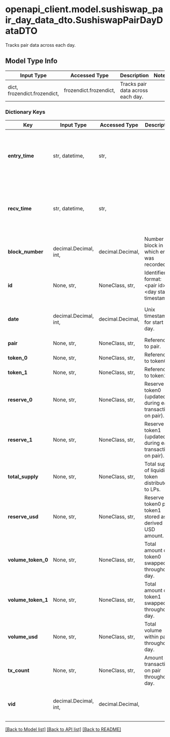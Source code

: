 # openapi_client.model.sushiswap_pair_day_data_dto.SushiswapPairDayDataDTO

Tracks pair data across each day.

## Model Type Info
Input Type | Accessed Type | Description | Notes
------------ | ------------- | ------------- | -------------
dict, frozendict.frozendict,  | frozendict.frozendict,  | Tracks pair data across each day. | 

### Dictionary Keys
Key | Input Type | Accessed Type | Description | Notes
------------ | ------------- | ------------- | ------------- | -------------
**entry_time** | str, datetime,  | str,  |  | [optional] value must conform to RFC-3339 date-time
**recv_time** | str, datetime,  | str,  |  | [optional] value must conform to RFC-3339 date-time
**block_number** | decimal.Decimal, int,  | decimal.Decimal,  | Number of block in which entity was recorded. | [optional] value must be a 64 bit integer
**id** | None, str,  | NoneClass, str,  | Identifier, format: &lt;pair id&gt;-&lt;day start timestamp&gt;. | [optional] 
**date** | decimal.Decimal, int,  | decimal.Decimal,  | Unix timestamp for start of day. | [optional] value must be a 32 bit integer
**pair** | None, str,  | NoneClass, str,  | Reference to pair. | [optional] 
**token_0** | None, str,  | NoneClass, str,  | Reference to token0. | [optional] 
**token_1** | None, str,  | NoneClass, str,  | Reference to token1. | [optional] 
**reserve_0** | None, str,  | NoneClass, str,  | Reserve of token0 (updated during each transaction on pair). | [optional] 
**reserve_1** | None, str,  | NoneClass, str,  | Reserve of token1 (updated during each transaction on pair). | [optional] 
**total_supply** | None, str,  | NoneClass, str,  | Total supply of liquidity token distributed to LPs. | [optional] 
**reserve_usd** | None, str,  | NoneClass, str,  | Reserve of token0 plus token1 stored as a derived USD amount. | [optional] 
**volume_token_0** | None, str,  | NoneClass, str,  | Total amount of token0 swapped throughout day. | [optional] 
**volume_token_1** | None, str,  | NoneClass, str,  | Total amount of token1 swapped throughout day. | [optional] 
**volume_usd** | None, str,  | NoneClass, str,  | Total volume within pair throughout day. | [optional] 
**tx_count** | None, str,  | NoneClass, str,  | Amount of transactions on pair throughout day. | [optional] 
**vid** | decimal.Decimal, int,  | decimal.Decimal,  |  | [optional] value must be a 64 bit integer

[[Back to Model list]](../../README.md#documentation-for-models) [[Back to API list]](../../README.md#documentation-for-api-endpoints) [[Back to README]](../../README.md)

